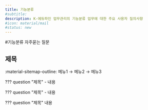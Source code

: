 ```yaml
---
title: 기능분류
#subtitle: 
description: K-에듀파인 업무관리의 기능분류 업무에 대한 주요 사용자 질의사항
#icon: material/mail
#status: new
---
```


#기능분류 자주묻는 질문

## 제목

:material-sitemap-outline: 메뉴1 → 메뉴2 → 메뉴3

??? question "제목"
	- 내용

??? question "제목"
	- 내용

??? question "제목"
	내용


